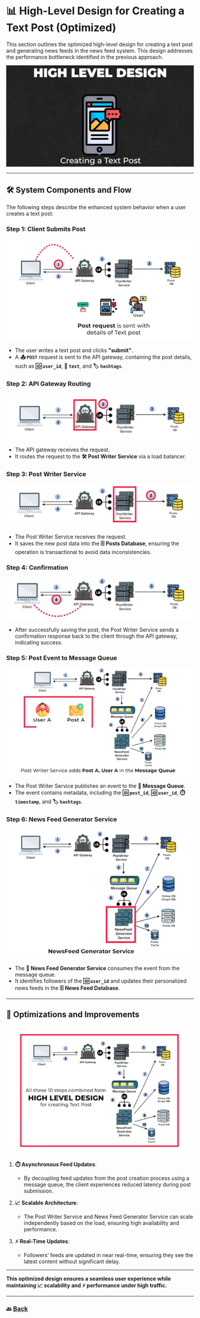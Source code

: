 # **📊 High-Level Design for Creating a Text Post (Optimized)**

This section outlines the optimized high-level design for creating a text post and generating news feeds in the news feed system. This design addresses the performance bottleneck identified in the previous approach.

![03.png](img/03.png)

---

## **🛠️ System Components and Flow**

The following steps describe the enhanced system behavior when a user creates a text post:

### **Step 1: Client Submits Post**
![04.png](img/04.png)
- The user writes a text post and clicks **"submit"**.
- A **📤 `POST`** request is sent to the API gateway, containing the post details, such as **🆔 `user_id`**, **📝 `text`**, and **🏷️ `hashtags`**.

### **Step 2: API Gateway Routing**
![05.png](img/05.png)
- The API gateway receives the request.
- It routes the request to the **🛠️ Post Writer Service** via a load balancer.

### **Step 3: Post Writer Service**
![06.png](img/06.png)
- The Post Writer Service receives the request.
- It saves the new post data into the **🗄️ Posts Database**, ensuring the operation is transactional to avoid data inconsistencies.

### **Step 4: Confirmation**
![07.png](img/07.png)
- After successfully saving the post, the Post Writer Service sends a confirmation response back to the client through the API gateway, indicating success.

### **Step 5: Post Event to Message Queue**
![08.png](img/08.png)
- The Post Writer Service publishes an event to the **📨 Message Queue**.
- The event contains metadata, including the **🆔 `post_id`**, **🆔 `user_id`**, **⏱️ `timestamp`**, and **🏷️ `hashtags`**.

### **Step 6: News Feed Generator Service**
![09.png](img/09.png)
- The **📰 News Feed Generator Service** consumes the event from the message queue.
- It identifies followers of the **🆔 `user_id`** and updates their personalized news feeds in the **🗄️ News Feed Database**.

---

## **🚀 Optimizations and Improvements**
![10.png](img/10.png)

1. **⏱️ Asynchronous Feed Updates**:
   - By decoupling feed updates from the post creation process using a message queue, the client experiences reduced latency during post submission.

2. **📈 Scalable Architecture**:
   - The Post Writer Service and News Feed Generator Service can scale independently based on the load, ensuring high availability and performance.

3. **⚡ Real-Time Updates**:
   - Followers’ feeds are updated in near real-time, ensuring they see the latest content without significant delay.

---

**This optimized design ensures a seamless user experience while maintaining 📈 scalability and ⚡ performance under high traffic.**

---
### 🔙 [Back](../README.md)